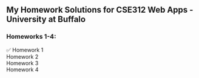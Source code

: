 ## My Homework Solutions for CSE312 Web Apps - University at Buffalo
  
### Homeworks 1-4:
✅ Homework 1 \
Homework 2 \
Homework 3 \
Homework 4
